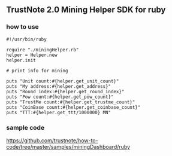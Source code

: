 ## TrustNote 2.0 Mining Helper SDK for ruby

### how to use

```
#!/usr/bin/ruby

require "./miningHelper.rb"
helper = Helper.new
helper.init

# print info for mining 

puts "Unit count:#{helper.get_unit_count}"
puts "My address:#{helper.get_address}"
puts "Round index:#{helper.get_round_index}"
puts "Pow count:#{helper.get_pow_count}"
puts "TrustMe count:#{helper.get_trustme_count}"
puts "CoinBase count:#{helper.get_coinbase_count}"
puts "TTT:#{helper.get_ttt/1000000} MN"
```

### sample code
https://github.com/trustnote/how-to-code/tree/master/samples/miningDashboard/ruby
